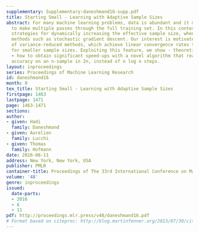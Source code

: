 ```yaml
---
supplementary: Supplementary:daneshmand16-supp.pdf
title: Starting Small - Learning with Adaptive Sample Sizes
abstract: For many machine learning problems, data is abundant and it may be prohibitive
  to make multiple passes through the full training set. In this context, we investigate
  strategies for dynamically increasing the effective sample size, when using iterative
  methods such as stochastic gradient descent. Our interest is motivated by the rise
  of variance-reduced methods, which achieve linear convergence rates that scale favorably
  for smaller sample sizes. Exploiting this feature, we show - theoretically and empirically
  - how to obtain significant speed-ups with a novel algorithm that reaches statistical
  accuracy on an n-sample in 2n, instead of n log n steps.
layout: inproceedings
series: Proceedings of Machine Learning Research
id: daneshmand16
month: 0
tex_title: Starting Small - Learning with Adaptive Sample Sizes
firstpage: 1463
lastpage: 1471
page: 1463-1471
sections: 
author:
- given: Hadi
  family: Daneshmand
- given: Aurelien
  family: Lucchi
- given: Thomas
  family: Hofmann
date: 2016-06-11
address: New York, New York, USA
publisher: PMLR
container-title: Proceedings of The 33rd International Conference on Machine Learning
volume: '48'
genre: inproceedings
issued:
  date-parts:
  - 2016
  - 6
  - 11
pdf: http://proceedings.mlr.press/v48/daneshmand16.pdf
# Format based on citeproc: http://blog.martinfenner.org/2013/07/30/citeproc-yaml-for-bibliographies/
---
```

